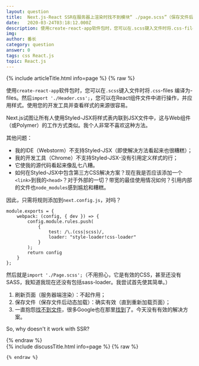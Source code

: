```yaml
---
layout: question
title:  Next.js-React SSR在服务器上渲染时找不到模块“ ./page.scss”（保存文件后，渲染的客户端工作正常）
date:   2020-03-24T03:18:12.000Z
description: 使用create-react-app软件包时，您可以在.scss键入文件时将.css-files 编译为-files。然后import './Header...
img: 
author: 番长
category: question
answer: 0
tags: css React.js
topic: React.js
---
```

<div class="article-root">
  <div class="article">
    {% include articleTitle.html info=page %}
    {% raw %}
    <div class="article-content"><p><font style="vertical-align: inherit;"><font style="vertical-align: inherit;">使用</font></font><code>create-react-app</code><font style="vertical-align: inherit;"><font style="vertical-align: inherit;">软件包时，您可以在</font></font><code>.scss</code><font style="vertical-align: inherit;"><font style="vertical-align: inherit;">键入文件时将</font></font><code>.css</code><font style="vertical-align: inherit;"><font style="vertical-align: inherit;">-files </font><font style="vertical-align: inherit;">编译为</font><font style="vertical-align: inherit;">-files。</font><font style="vertical-align: inherit;">然后</font></font><code>import './Header.css';</code><font style="vertical-align: inherit;"><font style="vertical-align: inherit;">，</font><font style="vertical-align: inherit;">您可以</font><font style="vertical-align: inherit;">在React组件文件中进行操作，并应用样式。</font><font style="vertical-align: inherit;">使用您的开发工具并查看样式的来源很容易。</font></font></p>

<p><font style="vertical-align: inherit;"><font style="vertical-align: inherit;">Next.js试图让所有人使用Styled-JSX将样式表内联到JSX文件中，这与Web组件（或Polymer）的工作方式类似。</font><font style="vertical-align: inherit;">我个人非常不喜欢这种方法。</font></font></p>

<p><font style="vertical-align: inherit;"><font style="vertical-align: inherit;">其他问题：</font></font></p>

<ul>
<li><font style="vertical-align: inherit;"><font style="vertical-align: inherit;">我的IDE（Webstorm）不支持Styled-JSX（即使解决方法看起来也很糟糕）；</font></font></li>
<li><font style="vertical-align: inherit;"><font style="vertical-align: inherit;">我的开发工具（Chrome）不支持Styled-JSX-没有引用定义样式的行；</font></font></li>
<li><font style="vertical-align: inherit;"><font style="vertical-align: inherit;">它使我的源代码看起来像乱七八糟。</font></font></li>
<li><font style="vertical-align: inherit;"><font style="vertical-align: inherit;">如何在Styled-JSX中包含第三方CSS解决方案？</font><font style="vertical-align: inherit;">现在我是否应该添加一个</font></font><code>&lt;link&gt;</code><font style="vertical-align: inherit;"><font style="vertical-align: inherit;">到我的</font></font><code>&lt;head&gt;</code><font style="vertical-align: inherit;"><font style="vertical-align: inherit;">？</font><font style="vertical-align: inherit;">对于外部的一切？</font><font style="vertical-align: inherit;">带宽的最佳使用情况如何？</font><font style="vertical-align: inherit;">引用内部的文件也</font></font><code>node_modules</code><font style="vertical-align: inherit;"><font style="vertical-align: inherit;">感到尴尬和糟糕。</font></font></li>
</ul>

<p><font style="vertical-align: inherit;"><font style="vertical-align: inherit;">因此，只需将规则添加到</font></font><code>next.config.js</code><font style="vertical-align: inherit;"><font style="vertical-align: inherit;">，对吗？</font></font></p>

<pre><code>module.exports = {<font></font>
    webpack: (config, { dev }) =&gt; {<font></font>
        config.module.rules.push(<font></font>
            {<font></font>
                test: /\.(css|scss)/,<font></font>
                loader: "style-loader!css-loader"<font></font>
            }<font></font>
        );<font></font>
        return config<font></font>
    }<font></font>
};<font></font>
</code></pre>

<p><font style="vertical-align: inherit;"><font style="vertical-align: inherit;">然后就是</font></font><code>import './Page.scss';</code><font style="vertical-align: inherit;"><font style="vertical-align: inherit;">（不用担心，它是有效的CSS，甚至还没有SASS，我知道我现在还没有包括sass-loader。我尝试首先使其简单。）</font></font></p>

<ol>
<li><font style="vertical-align: inherit;"><font style="vertical-align: inherit;">刷新页面（服务器端渲染）：不起作用；</font></font></li>
<li><font style="vertical-align: inherit;"><font style="vertical-align: inherit;">保存文件（保存文件后动态加载）：确实有效（直到重新加载页面）；</font></font></li>
<li><font style="vertical-align: inherit;"><font style="vertical-align: inherit;">一直抱怨</font></font><a href="https://www.google.co.uk/search?q=cannot+find+module+scss+webpack" rel="nofollow noreferrer"><font style="vertical-align: inherit;"><font style="vertical-align: inherit;">找不到文件</font></font></a><font style="vertical-align: inherit;"><font style="vertical-align: inherit;">，很多Google也在那里</font><a href="https://www.google.co.uk/search?q=cannot+find+module+scss+webpack" rel="nofollow noreferrer"><font style="vertical-align: inherit;">找到</font></a><font style="vertical-align: inherit;">了。</font><font style="vertical-align: inherit;">今天没有有效的解决方案。</font></font></li>
</ol>

<p>So, why doesn't it work with SSR?</p></div>
    {% endraw %}
  </div>

  <div class="discuss-wrapper">
    {% include discussTitle.html info=page %}
    {% raw %}
    
    {% endraw %}
  </div>
<div>
